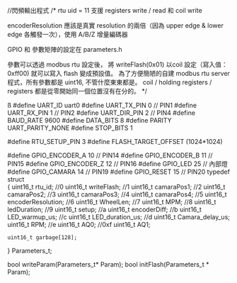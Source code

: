 //閃頻輸出程式
/*
rtu uid = 11
支援 registers write / read 和 coil write

encoderResolution 應該是真實 resolution 的兩倍（因為 upper edge & lower edge 各觸發一次），使用 A/B/Z 增量編碼器

GPIO 和 參數矩陣的設定在 parameters.h

參數可以透過 modbus rtu 設定後， 將 writeFlash(0x01) 以coil 設定（寫入值：0xff00) 就可以寫入 flash 變成預設值。
為了方便簡陋的自建 modbus rtu server程式，所有參數都是 uint16, 不管什麼東東都是。 coil / holding registers / registers 都是從零開始同一個位置沒有在分的。
*/

ß
#define UART_ID uart0
#define UART_TX_PIN 0       // PIN1
#define UART_RX_PIN 1       // PIN2
#define UART_DIR_PIN 2      // PIN4
#define BAUD_RATE 9600
#define DATA_BITS 8
#define PARITY UART_PARITY_NONE
#define STOP_BITS 1

#define RTU_SETUP_PIN 3
#define FLASH_TARGET_OFFSET (1024*1024)

#define GPIO_ENCODER_A 10   // PIN14
#define GPIO_ENCODER_B 11   // PIN15
#define GPIO_ENCODER_Z 12   // PIN16
#define GPIO_LED 25         // 內部燈
#define GPIO_CAMARA 14      // PIN19
#define GPIO_RESET 15       // PIN20
typedef struct  
{
    uint16_t rtu_id;                 //0
    uint16_t writeFlash;             //1
    uint16_t camaraPos1;             //2
    uint16_t camaraPos2;             //3
    uint16_t camaraPos3;             //4
    uint16_t camaraPos4;             //5
    uint16_t encoderResolution;     //6
    uint16_t WheelLen;              //7
    uint16_t MPM;                   //8
    uint16_t ledDuration;           //9
    uint16_t setup;                 //a
    uint16_t encoderDiff;           //b
    uint16_t LED_warmup_us;         //c
    uint16_t LED_duration_us;       //d
    uint16_t Camara_delay_us;
    uint16_t RPM;                   //e
    uint16_t AQ0;                   //0xf
    uint16_t AQ1;

    uint16_t garbage[128];
} Parameters_t;

bool writeParam(Parameters_t* Param);
bool initFlash(Parameters_t * Param);